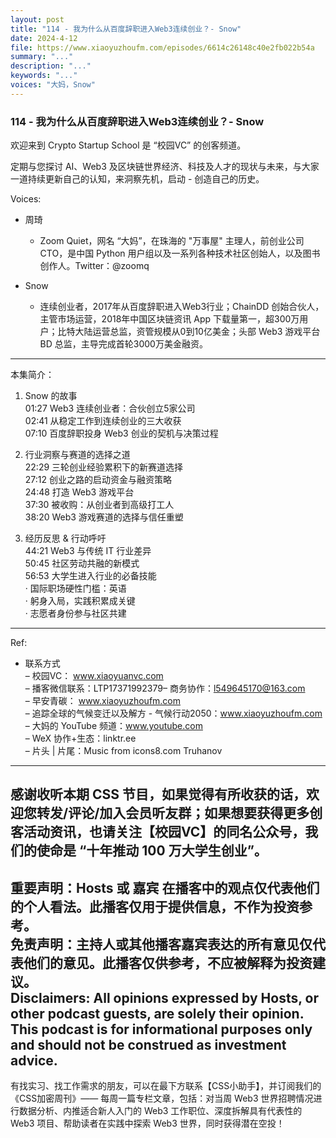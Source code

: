 ```yaml
---
layout: post
title: "114 - 我为什么从百度辞职进入Web3连续创业？- Snow"
date: 2024-4-12
file: https://www.xiaoyuzhoufm.com/episodes/6614c26148c40e2fb022b54a
summary: "..."
description: "..."
keywords: "..."
voices: "大妈，Snow"
---
```


### 114 - 我为什么从百度辞职进入Web3连续创业？- Snow

欢迎来到 Crypto Startup School 是 “校园VC” 的创客频道。  

定期与您探讨 AI、Web3 及区块链世界经济、科技及人才的现状与未来，与大家一道持续更新自己的认知，来洞察先机，启动 - 创造自己的历史。  

Voices:  

- 周琦    
  + Zoom Quiet，网名 “大妈”，在珠海的 "万事屋" 主理人，前创业公司 CTO，是中国 Python 用户组以及一系列各种技术社区创始人，以及图书创作人。Twitter：@zoomq  

- Snow  
  + 连续创业者，2017年从百度辞职进入Web3行业；ChainDD 创始合伙人，主管市场运营，2018年中国区块链资讯 App 下载量第一，超300万用户；比特大陆运营总监，资管规模从0到10亿美金；头部 Web3 游戏平台 BD 总监，主导完成首轮3000万美金融资。  

---------------------------------------------------  
本集简介：  
1. Snow 的故事  
01:27 Web3 连续创业者：合伙创立5家公司  
02:41 从稳定工作到连续创业的三大收获  
07:10 百度辞职投身 Web3 创业的契机与决策过程  

2. 行业洞察与赛道的选择之道  
22:29 三轮创业经验累积下的新赛道选择  
27:12 创业之路的启动资金与融资策略  
24:48 打造 Web3 游戏平台  
37:30 被收购：从创业者到高级打工人  
38:20 Web3 游戏赛道的选择与信任重塑  

3. 经历反思 & 行动呼吁  
44:21 Web3 与传统 IT 行业差异  
50:45 社区劳动共融的新模式  
56:53 大学生进入行业的必备技能  
· 国际职场硬性门槛：英语  
· 躬身入局，实践积累成关键  
· 志愿者身份参与社区共建  
---------------------------------------------------  
Ref:  
  + 联系方式  
– 校园VC： www.xiaoyuanvc.com  
– 播客微信联系：LTP17371992379– 商务协作：l549645170@163.com  
– 早安青碳： www.xiaoyuzhoufm.com  
– 追踪全球的气候变迁以及解方 - 气候行动2050：www.xiaoyuzhoufm.com  
– 大妈的 YouTube 频道：www.youtube.com  
– WeX 协作+生态：linktr.ee  
– 片头 | 片尾：Music from icons8.com Truhanov  
---------------------------------------------------  
感谢收听本期 CSS 节目，如果觉得有所收获的话，欢迎您转发/评论/加入会员听友群；如果想要获得更多创客活动资讯，也请关注【校园VC】的同名公众号，我们的使命是 “十年推动 100 万大学生创业”。  
---------------------------------------------------  
重要声明：Hosts 或 嘉宾 在播客中的观点仅代表他们的个人看法。此播客仅用于提供信息，不作为投资参考。   
免责声明：主持人或其他播客嘉宾表达的所有意见仅代表他们的意见。此播客仅供参考，不应被解释为投资建议。  
Disclaimers: All opinions expressed by Hosts, or other podcast guests, are solely their opinion. This podcast is for informational purposes only and should not be construed as investment advice.  
---------------------------------------------------  
有找实习、找工作需求的朋友，可以在最下方联系【CSS小助手】，并订阅我们的《CSS加密周刊》—— 每周一篇专栏文章，包括：对当周 Web3 世界招聘情况进行数据分析、内推适合新人入门的 Web3 工作职位、深度拆解具有代表性的 Web3 项目、帮助读者在实践中探索 Web3 世界，同时获得潜在空投！
